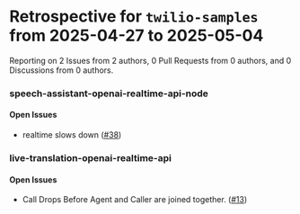 # Retrospective for `twilio-samples` from 2025-04-27 to 2025-05-04

Reporting on 2 Issues from 2 authors, 0 Pull Requests from 0 authors, and 0 Discussions from 0 authors.


### speech-assistant-openai-realtime-api-node

#### Open Issues

- realtime slows down ([#38](https://github.com/twilio-samples/speech-assistant-openai-realtime-api-node/issues/38))

### live-translation-openai-realtime-api

#### Open Issues

- Call Drops Before Agent and Caller are joined together. ([#13](https://github.com/twilio-samples/live-translation-openai-realtime-api/issues/13))